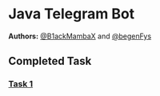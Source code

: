 # Java Telegram Bot

**Authors:** [@B1ackMambaX](https://t.me/b1ackmambax) and [@begenFys](https://t.me/begenFys)

## Completed Task

### [Task 1](https://github.com/B1ackMambaX/JavaTelegramBot/issues/2)
